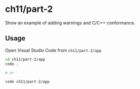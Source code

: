 # ch11/part-2

Show an example of adding warnings and C/C++ conformance.

## Usage

Open Visual Studio Code from `ch11/part-2/app`

```bash
cd ch11/part-2/app
code .

# or

code ch11/part-2/app
```

